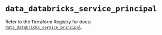 # `data_databricks_service_principal`

Refer to the Terraform Registry for docs: [`data_databricks_service_principal`](https://registry.terraform.io/providers/databricks/databricks/1.89.0/docs/data-sources/service_principal).
